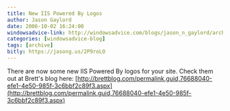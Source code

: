 ```yaml
---
title: New IIS Powered By Logos
author: Jason Gaylord
date: 2006-10-02 16:24:00
windowsadvice-link: http://windowsadvice.com/blogs/jason_n_gaylord/archive/2006/10/02/New-IIS-Powered-By-Logos.aspx
categories: [windowsadvice-blog]
tags: [archive]
bitly: https://jasong.us/2P9roLO
---
```


There are now some new IIS Powered By logos for your site. Check them out at Brett's blog here: [http://brettblog.com/permalink,guid,76688040-efe1-4e50-985f-3c6bbf2c89f3.aspx](http://brettblog.com/permalink,guid,76688040-efe1-4e50-985f-3c6bbf2c89f3.aspx)